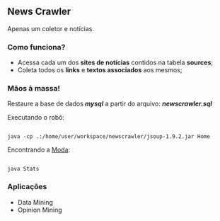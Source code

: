 ## News Crawler

Apenas um coletor e notícias.



### Como funciona?
- Acessa cada um dos **sites de notícias** contidos na tabela **sources**;
- Coleta todos os **links** e **textos associados** aos mesmos;



### Mãos à massa!
  Restaure a base de dados ***mysql*** a partir do arquivo: ***newscrawler.sql***

  Executando o robô: 
  ```
  
  java -cp .:/home/user/workspace/newscrawler/jsoup-1.9.2.jar Home
  ```
  Encontrando a [Moda](https://pt.wikipedia.org/wiki/Moda_(estat%C3%ADstica)):
  ```
  
  java Stats
  ```



### Aplicações
- Data Mining
- Opinion Mining

